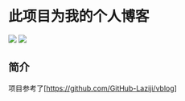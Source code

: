 # 此项目为我的个人博客
![](https://img.shields.io/github/languages/top/github-laziji/VBlog.svg?style=flat)
![](https://img.shields.io/github/stars/gitHub-laziji/VBlog.svg?style=social)

## 简介

项目参考了[https://github.com/GitHub-Laziji/vblog]



